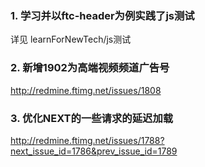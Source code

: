 ### 1. 学习并以ftc-header为例实践了js测试
详见 learnForNewTech/js测试

### 2. 新增1902为高端视频频道广告号
<http://redmine.ftimg.net/issues/1808>

### 3. 优化NEXT的一些请求的延迟加载
<http://redmine.ftimg.net/issues/1788?next_issue_id=1786&prev_issue_id=1789>